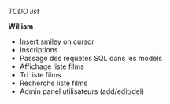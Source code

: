 *TODO list*

**William**

* [Insert smiley on cursor](http://stackoverflow.com/questions/11076975/insert-text-into-textarea-at-cursor-position-javascript)
* Inscriptions
* Passage des requêtes SQL dans les models
* Affichage liste films
* Tri liste films
* Recherche liste films
* Admin panel utilisateurs (add/edit/del)
